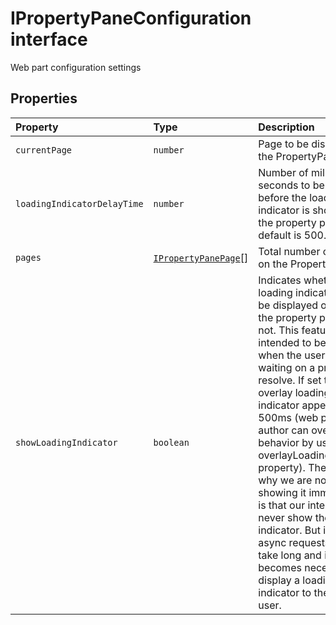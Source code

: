 # IPropertyPaneConfiguration interface





Web part configuration settings




## Properties

| Property	   | Type	| Description|
|:-------------|:-------|:-----------|
|`currentPage`      | `number` | Page to be displayed on the PropertyPane. |
|`loadingIndicatorDelayTime`      | `number` | Number of milli seconds to be delayed before the loading indicator is shown on the property pane. default is 500. |
|`pages`      | [`IPropertyPanePage`](../sp-webpart-base/ipropertypanepage.md)[] | Total number of pages on the PropertyPane. |
|`showLoadingIndicator`      | `boolean` | Indicates whether the loading indicator should be displayed on top of the property pane or not. This feature is intended to be used when the user is waiting on a promise to resolve. If set to true, overlay loading indicator appears after 500ms (web part author can override this behavior by using overlayLoadingIndicator property). The reason why we are not showing it immediately is that our intent is to never show the loading indicator. But in real life async requests could take long and it becomes necessary to display a loading indicator to the end user. |





